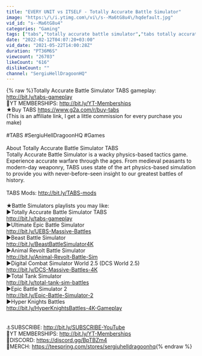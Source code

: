 ```yaml
---
title: "EVERY UNIT vs ITSELF - Totally Accurate Battle Simulator"
image: "https:\/\/i.ytimg.com\/vi\/s--Ma6tG8u4\/hqdefault.jpg"
vid_id: "s--Ma6tG8u4"
categories: "Gaming"
tags: ["tabs","totally accurate battle simulator","tabs totally accurate battle simulator"]
date: "2022-02-12T04:07:20+03:00"
vid_date: "2021-05-22T14:00:28Z"
duration: "PT36M6S"
viewcount: "26703"
likeCount: "616"
dislikeCount: ""
channel: "SergiuHellDragoonHQ"
---
```

{% raw %}Totally Accurate Battle Simulator TABS gameplay: <a rel="nofollow" target="blank" href="http://bit.ly/tabs-gameplay">http://bit.ly/tabs-gameplay</a> <br />👑YT MEMBERSHIPS: <a rel="nofollow" target="blank" href="http://bit.ly/YT-Memberships">http://bit.ly/YT-Memberships</a><br />★Buy TABS <a rel="nofollow" target="blank" href="https://www.g2a.com/r/buy-tabs">https://www.g2a.com/r/buy-tabs</a><br />(This is an affiliate link, I get a little commission for every purchase you make)<br /><br />#TABS #SergiuHellDragoonHQ #Games<br /><br />About Totally Accurate Battle Simulator TABS<br />Totally Accurate Battle Simulator is a wacky physics-based tactics game. Experience accurate warfare through the ages. From medieval peasants to modern-day weaponry, TABS uses state of the art physics-based simulation to provide you with never-before-seen insight to our greatest battles of history.<br /><br />TABS Mods: <a rel="nofollow" target="blank" href="http://bit.ly/TABS-mods">http://bit.ly/TABS-mods</a><br /><br />★Battle Simulators playlists you may like:<br />►Totally Accurate Battle Simulator TABS<br /><a rel="nofollow" target="blank" href="http://bit.ly/tabs-gameplay">http://bit.ly/tabs-gameplay</a><br />►Ultimate Epic Battle Simulator<br /><a rel="nofollow" target="blank" href="http://bit.ly/UEBS-Massive-Battles">http://bit.ly/UEBS-Massive-Battles</a><br />►Beast Battle Simulator<br /><a rel="nofollow" target="blank" href="http://bit.ly/BeastBattleSimulator4K">http://bit.ly/BeastBattleSimulator4K</a><br />►Animal Revolt Battle Simulator<br /><a rel="nofollow" target="blank" href="http://bit.ly/Animal-Revolt-Battle-Sim">http://bit.ly/Animal-Revolt-Battle-Sim</a><br />►Digital Combat Simulator World 2.5 (DCS World 2.5)<br /><a rel="nofollow" target="blank" href="http://bit.ly/DCS-Massive-Battles-4K">http://bit.ly/DCS-Massive-Battles-4K</a><br />►Total Tank Simulator<br /><a rel="nofollow" target="blank" href="http://bit.ly/total-tank-sim-battles">http://bit.ly/total-tank-sim-battles</a><br />►Epic Battle Simulator 2<br /><a rel="nofollow" target="blank" href="http://bit.ly/Epic-Battle-Simulator-2">http://bit.ly/Epic-Battle-Simulator-2</a><br />►Hyper Knights Battles<br /><a rel="nofollow" target="blank" href="http://bit.ly/HyperKnightsBattles-4K-Gameplay">http://bit.ly/HyperKnightsBattles-4K-Gameplay</a><br /><br /><br />⚓SUBSCRIBE: <a rel="nofollow" target="blank" href="http://bit.ly/SUBSCRIBE-YouTube">http://bit.ly/SUBSCRIBE-YouTube</a><br />👑YT MEMBERSHIPS: <a rel="nofollow" target="blank" href="http://bit.ly/YT-Memberships">http://bit.ly/YT-Memberships</a><br />🍻DISCORD: <a rel="nofollow" target="blank" href="https://discord.gg/BpTBZm4">https://discord.gg/BpTBZm4</a><br />👕MERCH: <a rel="nofollow" target="blank" href="https://teespring.com/stores/sergiuhelldragoonhq">https://teespring.com/stores/sergiuhelldragoonhq</a>{% endraw %}

